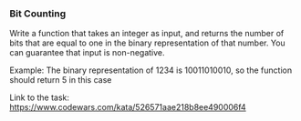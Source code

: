 ### Bit Counting

Write a function that takes an integer as input, and returns the number of bits that are equal to one in the binary representation of that number. You can guarantee that input is non-negative.

Example: The binary representation of 1234 is 10011010010, so the function should return 5 in this case

Link to the task: https://www.codewars.com/kata/526571aae218b8ee490006f4